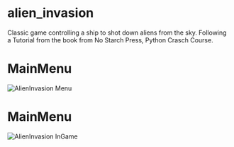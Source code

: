 # alien_invasion

Classic game controlling a ship to shot down aliens from the sky. 
Following a Tutorial from the book from No Starch Press, Python Crasch Course.

MainMenu
========
![AlienInvasion Menu](/AlienInvasionPyGameMain.png)

MainMenu
========
![AlienInvasion InGame](/AlienInvasionPyGameInGame.png)
